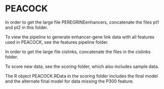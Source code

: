 # PEACOCK

In order to get the large file PEREGRINEenhancers, concatenate the files pt1 and pt2 in this folder.

To view the pipeline to generate enhancer-gene link data with all features used in PEACOCK, see the features pipeline folder.

In order to get the large file cislinks, concatenate the files in the cislinks folder.

To score new data, see the scoring folder, which also includes sample data.

The R object PEACOCK.RData in the scoring folder includes the final model and the alternate final model for data missing the P300 feature.
